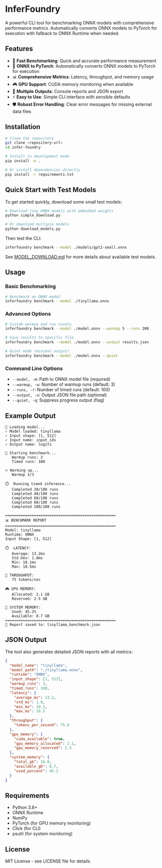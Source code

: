 # InferFoundry

A powerful CLI tool for benchmarking ONNX models with comprehensive performance metrics. Automatically converts ONNX models to PyTorch for execution with fallback to ONNX Runtime when needed.

## Features

- 🚀 **Fast Benchmarking**: Quick and accurate performance measurement
- 🔄 **ONNX to PyTorch**: Automatically converts ONNX models to PyTorch for execution
- 📊 **Comprehensive Metrics**: Latency, throughput, and memory usage
- 🎮 **GPU Support**: CUDA memory monitoring when available
- 📄 **Multiple Outputs**: Console reports and JSON export
- ⚡ **Easy to Use**: Simple CLI interface with sensible defaults
- 🛡️ **Robust Error Handling**: Clear error messages for missing external data files

## Installation

```bash
# Clone the repository
git clone <repository-url>
cd infer-foundry

# Install in development mode
pip install -e .

# Or install dependencies directly
pip install -r requirements.txt
```

## Quick Start with Test Models

To get started quickly, download some small test models:

```bash
# Download tiny ONNX models with embedded weights
python simple_download.py

# Or download multiple models
python download_models.py
```

Then test the CLI:
```bash
inferfoundry benchmark --model ./models/gpt2-small.onnx
```

See [MODEL_DOWNLOAD.md](MODEL_DOWNLOAD.md) for more details about available test models.

## Usage

### Basic Benchmarking

```bash
# Benchmark an ONNX model
inferfoundry benchmark --model ./tinyllama.onnx
```

### Advanced Options

```bash
# Custom warmup and run counts
inferfoundry benchmark --model ./model.onnx --warmup 5 --runs 200

# Save results to specific file
inferfoundry benchmark --model ./model.onnx --output results.json

# Quiet mode (minimal output)
inferfoundry benchmark --model ./model.onnx --quiet
```

### Command Line Options

- `--model, -m`: Path to ONNX model file (required)
- `--warmup, -w`: Number of warmup runs (default: 3)
- `--runs, -r`: Number of timed runs (default: 100)
- `--output, -o`: Output JSON file path (optional)
- `--quiet, -q`: Suppress progress output (flag)

## Example Output

```
🔄 Loading model...
✓ Model loaded: tinyllama
✓ Input shape: [1, 512]
✓ Input name: input_ids
✓ Output name: logits

🚀 Starting benchmark...
   Warmup runs: 3
   Timed runs: 100

🔥 Warming up...
   Warmup 3/3

⏱️  Running timed inference...
   Completed 20/100 runs
   Completed 40/100 runs
   Completed 60/100 runs
   Completed 80/100 runs
   Completed 100/100 runs

==================================================
📊 BENCHMARK REPORT
==================================================
Model: tinyllama
Runtime: ONNX
Input Shape: [1, 512]

⏱️  LATENCY:
   Average: 13.2ms
   Std Dev: 1.8ms
   Min: 10.1ms
   Max: 18.5ms

🚀 THROUGHPUT:
   75 tokens/sec

🎮 GPU MEMORY:
   Allocated: 2.1 GB
   Reserved: 2.5 GB

💾 SYSTEM MEMORY:
   Used: 45.2%
   Available: 8.7 GB
==================================================
📄 Report saved to: tinyllama_benchmark.json
```

## JSON Output

The tool also generates detailed JSON reports with all metrics:

```json
{
  "model_name": "tinyllama",
  "model_path": "./tinyllama.onnx",
  "runtime": "ONNX",
  "input_shape": [1, 512],
  "warmup_runs": 3,
  "timed_runs": 100,
  "latency": {
    "average_ms": 13.2,
    "std_ms": 1.8,
    "min_ms": 10.1,
    "max_ms": 18.5
  },
  "throughput": {
    "tokens_per_second": 75.0
  },
  "gpu_memory": {
    "cuda_available": true,
    "gpu_memory_allocated": 2.1,
    "gpu_memory_reserved": 2.5
  },
  "system_memory": {
    "total_gb": 16.0,
    "available_gb": 8.7,
    "used_percent": 45.2
  }
}
```

## Requirements

- Python 3.8+
- ONNX Runtime
- NumPy
- PyTorch (for GPU memory monitoring)
- Click (for CLI)
- psutil (for system monitoring)

## License

MIT License - see LICENSE file for details.
